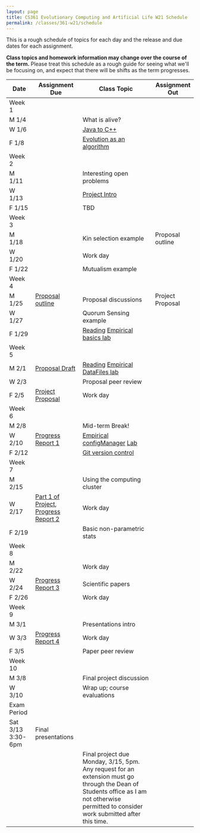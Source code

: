 ```yaml
---
layout: page
title: CS361 Evolutionary Computing and Artificial Life W21 Schedule
permalink: /classes/361-w21/schedule
---
```


This is a rough schedule of topics for each day and the release and due dates for each assignment.

**Class topics and homework information may change over the course of the term.** Please treat this schedule as a rough guide for seeing what we'll be focusing on, and expect that there will be shifts as the term progresses.

| Date	| Assignment Due	| Class Topic |	Assignment Out |
| ------- | --------------- | ------------- | -------------- |
| Week 1 | |  | |
| M 1/4 | | What is alive? |  |
| W 1/6 | |	[Java to C++](/classes/361-w21/cpp_intro) |	|
| F 1/8 |		| [Evolution as an algorithm](/classes/361-w21/evo_alg_lab) |	 |
| Week 2 | |  | |
| M 1/11 |		| Interesting open problems |  |
| W 1/13 |	|	[Project Intro](/classes/361-w21/project)	| |
| F 1/15 | |	TBD	|  |
| Week 3 | |  | |
| M 1/18 | | Kin selection example	| Proposal outline |
| W 1/20 |	|	Work day | |
| F 1/22 |  | Mutualism example | |
| Week 4 | | | |
| M 1/25 | [Proposal outline](/classes/361-w21/proposal) |	Proposal discussions | Project Proposal|
| W 1/27 |	|  Quorum Sensing example  |  |
| F 1/29 | | [Reading](/classes/361-w21/empirical_intro) [Empirical	basics lab](/classes/361-w21/empirical_intro_lab) 	| |
| Week 5 | |  | |
| M 2/1 | [Proposal Draft](/classes/361-w21/proposal) | [Reading](https://anyaevostinar.github.io/classes/361-w21/data_intro) [Empirical DataFiles lab](/classes/361-w21/empirical_data_lab)		| |
| W 2/3 |		| Proposal peer review	|  |
| F 2/5 | [Project Proposal](/classes/361-w21/proposal) |	Work day	| |
| Week 6 | |  | |
| M 2/8	| |	Mid-term Break!	| |
| W 2/10 | [Progress Report 1](/classes/361-w21/progress-reports) | [Empirical configManager](/classes/361-w21/config_intro) [Lab](/classes/361-w21/empirical_config_lab)	 | |
| F 2/12 |	|  [Git version control](/classes/361-w21/git_lab) |  |
| Week 7 | |  | |
| M 2/15 | |  Using the computing cluster 	| |
| W 2/17 | [Part 1 of Project](/classes/361-w21/part_1), [Progress Report 2](/classes/361-w21/progress-reports) |	Work day	 | |
| F 2/19 | |	Basic non-parametric stats	|  |
| Week 8 | |  | |
| M 2/22 |  |		Work day	| |
| W 2/24 | [Progress Report 3](/classes/361-w21/progress-reports) |	Scientific papers	 | |	
| F 2/26 | 	| Work day  |	|
| Week 9 | |  | |
| M 3/1 | |		Presentations intro	| |	
| W 3/3 | [Progress Report 4](/classes/361-w21/progress-reports) |	Work day | |
| F 3/5 |  |	Paper peer review |	 |
| Week 10 | | | |
| M 3/8	| |  Final project discussion | |
| W 3/10 | | Wrap up; course evaluations	| |
| Exam Period | | | |
| Sat 3/13 3:30-6pm | Final presentations | | |
| | | Final project due Monday, 3/15, 5pm. Any request for an extension must go through the Dean of Students office as I am not otherwise permitted to consider work submitted after this time. | |